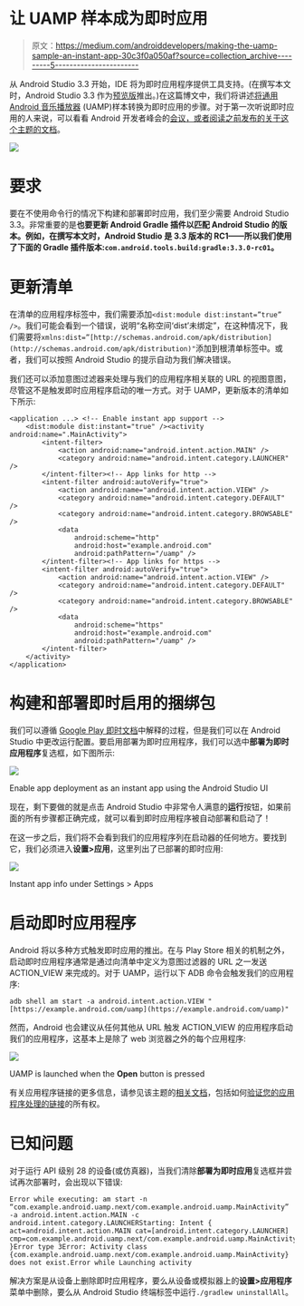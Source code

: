 # 让 UAMP 样本成为即时应用

> 原文：<https://medium.com/androiddevelopers/making-the-uamp-sample-an-instant-app-30c3f0a050af?source=collection_archive---------5----------------------->

从 Android Studio 3.3 开始，IDE 将为即时应用程序提供工具支持。(在撰写本文时，Android Studio 3.3 作为[预览版](https://developer.android.com/studio/preview)推出。)在这篇博文中，我们将讲述[将](https://github.com/googlesamples/android-UniversalMusicPlayer/commit/fc569696dd5dcaf7a8e1fa6bdeea82b30cf5f9d9)[通用 Android 音乐播放器](https://github.com/googlesamples/android-UniversalMusicPlayer) (UAMP)样本转换为即时应用的步骤。对于第一次听说即时应用的人来说，可以看看 Android 开发者峰会的[会议，或者](https://www.youtube.com/watch?v=L9J2e5PYXNg)[阅读之前发布的关于这个主题的文档](https://developer.android.com/topic/google-play-instant/)。

![](img/57f674e4e865a5aa312a8c5bc71f87ac.png)

# 要求

要在不使用命令行的情况下构建和部署即时应用，我们至少需要 Android Studio 3.3。非常重要的是**也要更新 Android Gradle 插件以匹配 Android Studio 的版本。例如，在撰写本文时，Android Studio 是 3.3 版本的 RC1——所以我们使用了下面的 Gradle 插件版本:`com.android.tools.build:gradle:3.3.0-rc01`。**

# 更新清单

在清单的应用程序标签中，我们需要添加`<dist:module dist:instant=”true” />`。我们可能会看到一个错误，说明“名称空间‘dist’未绑定”，在这种情况下，我们需要将`xmlns:dist=”[http://schemas.android.com/apk/distribution](http://schemas.android.com/apk/distribution)"`添加到根清单标签中。或者，我们可以按照 Android Studio 的提示自动为我们解决错误。

我们还可以添加意图过滤器来处理与我们的应用程序相关联的 URL 的视图意图，尽管这不是触发即时应用程序启动的唯一方式。对于 UAMP，更新版本的清单如下所示:

```
<application ...> <!-- Enable instant app support -->
    <dist:module dist:instant="true" /><activity android:name=".MainActivity">
        <intent-filter>
            <action android:name="android.intent.action.MAIN" />
            <category android:name="android.intent.category.LAUNCHER" />
        </intent-filter><!-- App links for http -->
        <intent-filter android:autoVerify="true">
            <action android:name="android.intent.action.VIEW" />
            <category android:name="android.intent.category.DEFAULT" />
            <category android:name="android.intent.category.BROWSABLE" />
            <data
                android:scheme="http"
                android:host="example.android.com"
                android:pathPattern="/uamp" />
        </intent-filter><!-- App links for https -->
        <intent-filter android:autoVerify="true">
            <action android:name="android.intent.action.VIEW" />
            <category android:name="android.intent.category.DEFAULT" />
            <category android:name="android.intent.category.BROWSABLE" />
            <data
                android:scheme="https"
                android:host="example.android.com"
                android:pathPattern="/uamp" />
        </intent-filter>
    </activity>
</application>
```

# 构建和部署即时启用的捆绑包

我们可以遵循 [Google Play 即时文档](https://developer.android.com/topic/google-play-instant/getting-started/instant-enabled-app-bundle)中解释的过程，但是我们可以在 Android Studio 中更改运行配置。要启用部署为即时应用程序，我们可以选中**部署为即时应用程序**复选框，如下图所示:

![](img/43aad707f845efbdbd6c8cb219c954c4.png)

Enable app deployment as an instant app using the Android Studio UI

现在，剩下要做的就是点击 Android Studio 中非常令人满意的**运行**按钮，如果前面的所有步骤都正确完成，就可以看到即时应用程序被自动部署和启动了！

在这一步之后，我们将不会看到我们的应用程序列在启动器的任何地方。要找到它，我们必须进入**设置>应用**，这里列出了已部署的即时应用:

![](img/17af52c62a8a009a75614dcc40221298.png)

Instant app info under Settings > Apps

# 启动即时应用程序

Android 将以多种方式触发即时应用的推出。在与 Play Store 相关的机制之外，启动即时应用程序通常是通过向清单中定义为意图过滤器的 URL 之一发送 ACTION_VIEW 来完成的。对于 UAMP，运行以下 ADB 命令会触发我们的应用程序:

```
adb shell am start -a android.intent.action.VIEW "[https://example.android.com/uamp](https://example.android.com/uamp)"
```

然而，Android 也会建议从任何其他从 URL 触发 ACTION_VIEW 的应用程序启动我们的应用程序，这基本上是除了 web 浏览器之外的每个应用程序:

![](img/306067518b82e63530ba34c8b84c7ceb.png)

UAMP is launched when the **Open** button is pressed

有关应用程序链接的更多信息，请参见该主题的[相关文档](https://developer.android.com/training/app-links/instant-app-links)，包括如何[验证您的应用程序处理的链接](https://developer.android.com/training/app-links/verify-site-associations)的所有权。

# 已知问题

对于运行 API 级别 28 的设备(或仿真器)，当我们清除**部署为即时应用**复选框并尝试再次部署时，会出现以下错误:

```
Error while executing: am start -n “com.example.android.uamp.next/com.example.android.uamp.MainActivity” -a android.intent.action.MAIN -c android.intent.category.LAUNCHERStarting: Intent { act=android.intent.action.MAIN cat=[android.intent.category.LAUNCHER] cmp=com.example.android.uamp.next/com.example.android.uamp.MainActivity }Error type 3Error: Activity class {com.example.android.uamp.next/com.example.android.uamp.MainActivity} does not exist.Error while Launching activity
```

解决方案是从设备上删除即时应用程序，要么从设备或模拟器上的**设置>应用程序**菜单中删除，要么从 Android Studio 终端标签中运行`./gradlew uninstallAll`。